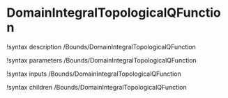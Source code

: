 <!-- MOOSE Documentation Stub: Remove this when content is added. -->

# DomainIntegralTopologicalQFunction
!syntax description /Bounds/DomainIntegralTopologicalQFunction

!syntax parameters /Bounds/DomainIntegralTopologicalQFunction

!syntax inputs /Bounds/DomainIntegralTopologicalQFunction

!syntax children /Bounds/DomainIntegralTopologicalQFunction
